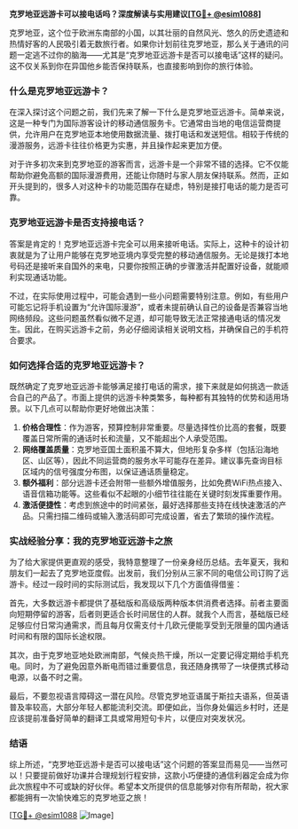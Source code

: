 **克罗地亚远游卡可以接电话吗？深度解读与实用建议[[TG💪+ @esim1088](https://t.me/s/esim1088)]**

克罗地亚，这个位于欧洲东南部的小国，以其壮丽的自然风光、悠久的历史遗迹和热情好客的人民吸引着无数旅行者。如果你计划前往克罗地亚，那么关于通讯的问题一定逃不过你的脑海——尤其是“克罗地亚远游卡是否可以接电话”这样的疑问。这不仅关系到你在异国他乡能否保持联系，也直接影响到你的旅行体验。

### 什么是克罗地亚远游卡？

在深入探讨这个问题之前，我们先来了解一下什么是克罗地亚远游卡。简单来说，这是一种专门为国际游客设计的移动通信服务卡。它通常由当地的电信运营商提供，允许用户在克罗地亚本地使用数据流量、拨打电话和发送短信。相较于传统的漫游服务，远游卡往往价格更为实惠，并且操作起来更加方便。

对于许多初次来到克罗地亚的游客而言，远游卡是一个非常不错的选择。它不仅能帮助你避免高额的国际漫游费用，还能让你随时与家人朋友保持联系。然而，正如开头提到的，很多人对这种卡的功能范围存在疑虑，特别是接打电话的能力是否可靠。

### 克罗地亚远游卡是否支持接电话？

答案是肯定的！克罗地亚远游卡完全可以用来接听电话。实际上，这种卡的设计初衷就是为了让用户能够在克罗地亚境内享受完整的移动通信服务。无论是拨打本地号码还是接听来自国外的来电，只要你按照正确的步骤激活并配置好设备，就能顺利实现通话功能。

不过，在实际使用过程中，可能会遇到一些小问题需要特别注意。例如，有些用户可能忘记将手机设置为“允许国际漫游”，或者未提前确认自己的设备是否兼容当地网络频段。这些问题虽然看似微不足道，却可能导致无法正常接通电话的情况发生。因此，在购买远游卡之前，务必仔细阅读相关说明文档，并确保自己的手机符合要求。

### 如何选择合适的克罗地亚远游卡？

既然确定了克罗地亚远游卡能够满足接打电话的需求，接下来就是如何挑选一款适合自己的产品了。市面上提供的远游卡种类繁多，每种都有其独特的优势和适用场景。以下几点可以帮助你更好地做出决策：

1. **价格合理性**：作为游客，预算控制非常重要。尽量选择性价比高的套餐，既要覆盖日常所需的通话时长和流量，又不能超出个人承受范围。
2. **网络覆盖质量**：克罗地亚国土面积虽不算大，但地形复杂多样（包括沿海地区、山区等），因此不同运营商的服务水平可能存在差异。建议事先查询目标区域内的信号强度分布图，以保证通话质量稳定。
3. **额外福利**：部分远游卡还会附带一些额外增值服务，比如免费WiFi热点接入、语音信箱功能等。这些看似不起眼的小细节往往能在关键时刻发挥重要作用。
4. **激活便捷性**：考虑到旅途中的时间紧张，最好选择那些支持在线快速激活的产品。只需扫描二维码或输入激活码即可完成设置，省去了繁琐的操作流程。

### 实战经验分享：我的克罗地亚远游卡之旅

为了给大家提供更直观的感受，我特意整理了一份亲身经历总结。去年夏天，我和朋友们一起去了克罗地亚度假。出发前，我们分别从三家不同的电信公司订购了远游卡。经过一段时间的实际测试后，我发现以下几个方面值得借鉴：

首先，大多数远游卡都提供了基础版和高级版两种版本供消费者选择。前者主要面向短期停留的游客，后者则更适合长时间居住的人群。就我个人而言，基础版已经足够应付日常沟通需求，而且每月仅需支付十几欧元便能享受到无限量的国内通话时间和有限的国际长途权限。

其次，由于克罗地亚地处欧洲南部，气候炎热干燥，所以一定要记得定期给手机充电。同时，为了避免因意外断电而错过重要信息，我还随身携带了一块便携式移动电源，以备不时之需。

最后，不要忽视语言障碍这一潜在风险。尽管克罗地亚语属于斯拉夫语系，但英语普及率较高，大部分年轻人都能流利交流。即便如此，当你身处偏远乡村时，还是应该提前准备好简单的翻译工具或常用短句卡片，以便应对突发状况。

### 结语

综上所述，“克罗地亚远游卡是否可以接电话”这个问题的答案显而易见——当然可以！只要提前做好功课并合理规划行程安排，这款小巧便捷的通信利器定会成为你此次旅程中不可或缺的好伙伴。希望本文所提供的信息能够对你有所帮助，祝大家都能拥有一次愉快难忘的克罗地亚之旅！

[[TG💪+ @esim1088](https://t.me/s/esim1088) ![Image](https://i.postimg.cc/4NQfJmqS/Snipaste-2025-05-13-00-14-12.png)]